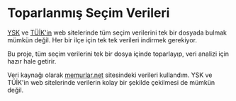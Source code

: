# Toparlanmış Seçim Verileri

[YSK](http://www.ysk.gov.tr/ysk/faces/Haziran122011) ve [TÜİK'in](http://tuikapp.tuik.gov.tr/secimdagitimapp/secim.zul) web sitelerinde tüm seçim verilerini tek bir dosyada bulmak mümkün değil. Her bir ilçe için tek tek verileri indirmek gerekiyor. 

Bu proje, tüm seçim verilerini tek bir dosya içinde toparlayıp, veri analizi için hazır hale getirir.

Veri kaynağı olarak [memurlar.net](http://www.memurlar.net/secim/) sitesindeki verileri kullandım. YSK ve TÜİK'in web sitelerinde verilerin kolay bir şekilde çekilmesi de mümkün değil.
